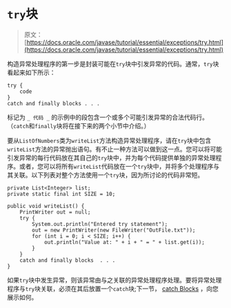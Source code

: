 # `try`块

> 原文： [https://docs.oracle.com/javase/tutorial/essential/exceptions/try.html](https://docs.oracle.com/javase/tutorial/essential/exceptions/try.html)

构造异常处理程序的第一步是封装可能在`try`块中引发异常的代码。通常，`try`块看起来如下所示：

```
try {
    code
}
catch and finally blocks . . .

```

标记为 `_ 代码 _` 的示例中的段包含一个或多个可能引发异常的合法代码行。 （`catch`和`finally`块将在接下来的两个小节中介绍。）

要从`ListOfNumbers`类为`writeList`方法构造异常处理程序，请在`try`块中包含`writeList`方法的异常抛出语句。有不止一种方法可以做到这一点。您可以将可能引发异常的每行代码放在其自己的`try`块中，并为每个代码提供单独的异常处理程序。或者，您可以将所有`writeList`代码放在一个`try`块中，并将多个处理程序与其关联。以下列表对整个方法使用一个`try`块，因为所讨论的代码非常短。

```
private List<Integer> list;
private static final int SIZE = 10;

public void writeList() {
    PrintWriter out = null;
    try {
        System.out.println("Entered try statement");
        out = new PrintWriter(new FileWriter("OutFile.txt"));
        for (int i = 0; i < SIZE; i++) {
            out.println("Value at: " + i + " = " + list.get(i));
        }
    }
    catch and finally blocks  . . .
}

```

如果`try`块中发生异常，则该异常由与之关联的异常处理程序处理。要将异常处理程序与`try`块关联，必须在其后放置一个`catch`块;下一节， [catch Blocks](catch.html) ，向您展示如何。